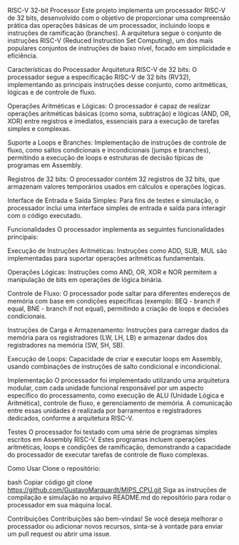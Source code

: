 RISC-V 32-bit Processor
Este projeto implementa um processador RISC-V de 32 bits, desenvolvido com o objetivo de proporcionar uma compreensão prática das operações básicas de um processador, incluindo loops e instruções de ramificação (branches). A arquitetura segue o conjunto de instruções RISC-V (Reduced Instruction Set Computing), um dos mais populares conjuntos de instruções de baixo nível, focado em simplicidade e eficiência.

Características do Processador
Arquitetura RISC-V de 32 bits: O processador segue a especificação RISC-V de 32 bits (RV32), implementando as principais instruções desse conjunto, como aritméticas, lógicas e de controle de fluxo.

Operações Aritméticas e Lógicas: O processador é capaz de realizar operações aritméticas básicas (como soma, subtração) e lógicas (AND, OR, XOR) entre registros e imediatos, essenciais para a execução de tarefas simples e complexas.

Suporte a Loops e Branches: Implementação de instruções de controle de fluxo, como saltos condicionais e incondicionais (jumps e branches), permitindo a execução de loops e estruturas de decisão típicas de programas em Assembly.

Registros de 32 bits: O processador contém 32 registros de 32 bits, que armazenam valores temporários usados em cálculos e operações lógicas.

Interface de Entrada e Saída Simples: Para fins de testes e simulação, o processador inclui uma interface simples de entrada e saída para interagir com o código executado.

Funcionalidades
O processador implementa as seguintes funcionalidades principais:

Execução de Instruções Aritméticas: Instruções como ADD, SUB, MUL são implementadas para suportar operações aritméticas fundamentais.

Operações Lógicas: Instruções como AND, OR, XOR e NOR permitem a manipulação de bits em operações de lógica binária.

Controle de Fluxo: O processador pode saltar para diferentes endereços de memória com base em condições específicas (exemplo: BEQ - branch if equal, BNE - branch if not equal), permitindo a criação de loops e decisões condicionais.

Instruções de Carga e Armazenamento: Instruções para carregar dados da memória para os registradores (LW, LH, LB) e armazenar dados dos registradores na memória (SW, SH, SB).

Execução de Loops: Capacidade de criar e executar loops em Assembly, usando combinações de instruções de salto condicional e incondicional.

Implementação
O processador foi implementado utilizando uma arquitetura modular, com cada unidade funcional responsável por um aspecto específico do processamento, como execução de ALU (Unidade Lógica e Aritmética), controle de fluxo, e gerenciamento de memória. A comunicação entre essas unidades é realizada por barramentos e registradores dedicados, conforme a arquitetura RISC-V.

Testes
O processador foi testado com uma série de programas simples escritos em Assembly RISC-V. Estes programas incluem operações aritméticas, loops e condições de ramificação, demonstrando a capacidade do processador de executar tarefas de controle de fluxo complexas.

Como Usar
Clone o repositório:

bash
Copiar código
git clone https://github.com/GustavoMarquardt/MIPS_CPU.git
Siga as instruções de compilação e simulação no arquivo README.md do repositório para rodar o processador em sua máquina local.

Contribuições
Contribuições são bem-vindas! Se você deseja melhorar o processador ou adicionar novos recursos, sinta-se à vontade para enviar um pull request ou abrir uma issue.
